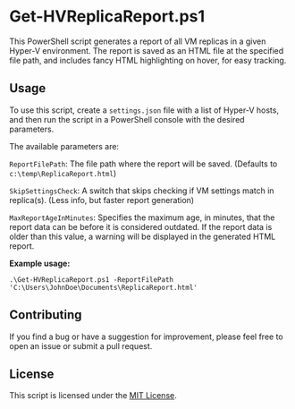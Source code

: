 # Get-HVReplicaReport.ps1
This PowerShell script generates a report of all VM replicas in a given Hyper-V environment.  The report is saved as an HTML file at the specified file path, and includes fancy HTML highlighting on hover, for easy tracking.

## Usage
To use this script, create a `settings.json` file with a list of Hyper-V hosts, and then run the script in a PowerShell console with the desired parameters.

The available parameters are:

`ReportFilePath`: The file path where the report will be saved.  (Defaults to `c:\temp\ReplicaReport.html`)

`SkipSettingsCheck`: A switch that skips checking if VM settings match in replica(s).  (Less info, but faster report generation)

`MaxReportAgeInMinutes`: Specifies the maximum age, in minutes, that the report data can be before it is considered outdated. If the report data is older than this value, a warning will be displayed in the generated HTML report.

**Example usage:**

`.\Get-HVReplicaReport.ps1 -ReportFilePath 'C:\Users\JohnDoe\Documents\ReplicaReport.html'`

## Contributing
If you find a bug or have a suggestion for improvement, please feel free to open an issue or submit a pull request.

## License
This script is licensed under the [MIT License](https://mit-license.org/).